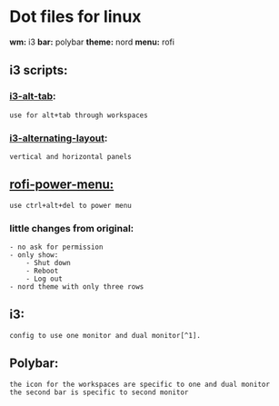 # Dot files for linux 

**wm:** i3
**bar:** polybar
**theme:** nord
**menu:** rofi

## i3 scripts:
### [i3-alt-tab](https://github.com/yoshimoto/i3-alt-tab.py): 
    use for alt+tab through workspaces
### [i3-alternating-layout](https://github.com/olemartinorg/i3-alternating-layout): 
    vertical and horizontal panels
    
## [rofi-power-menu:](https://github.com/jluttine/rofi-power-menu) 
    use ctrl+alt+del to power menu
### little changes from original:
    - no ask for permission
    - only show:
        - Shut down
        - Reboot
        - Log out
    - nord theme with only three rows

## i3: 
    config to use one monitor and dual monitor[^1]. 

## Polybar:
    the icon for the workspaces are specific to one and dual monitor
    the second bar is specific to second monitor



[^1]: the name for monitors depends from pc to pc so change in case

